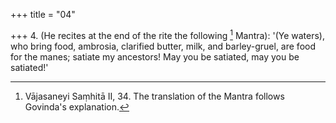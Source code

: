 +++
title = "04"

+++
4. (He recites at the end of the rite the following [^2]  Mantra): '(Ye waters), who bring food, ambrosia, clarified butter, milk, and barley-gruel, are food for the manes; satiate my ancestors! May you be satiated, may you be satiated!'


[^2]:  Vājasaneyi Saṃhitā II, 34. The translation of the Mantra follows Govinda's explanation.
